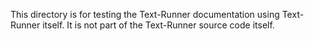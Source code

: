 This directory is for testing the Text-Runner documentation using Text-Runner
itself. It is not part of the Text-Runner source code itself.
